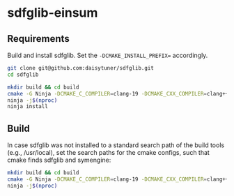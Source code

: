 # sdfglib-einsum

## Requirements

Build and install sdfglib. Set the `-DCMAKE_INSTALL_PREFIX=` accordingly.

```bash
git clone git@github.com:daisytuner/sdfglib.git
cd sdfglib

mkdir build && cd build
cmake -G Ninja -DCMAKE_C_COMPILER=clang-19 -DCMAKE_CXX_COMPILER=clang++-19 -DCMAKE_BUILD_TYPE=Debug  ..
ninja -j$(nproc)
ninja install
```

## Build

In case sdfglib was not installed to a standard search path of the build tools (e.g., /usr/local), set the search paths for the cmake configs, such that cmake finds sdfglib and symengine:

```bash
mkdir build && cd build
cmake -G Ninja -DCMAKE_C_COMPILER=clang-19 -DCMAKE_CXX_COMPILER=clang++-19 -DCMAKE_BUILD_TYPE=Debug -Dsdfglib_DIR=<path-to-sdfglib-install-lib-cmake-sdfglib> -DSymEngine_DIR=<path-to-sdfglib-install-lib-cmake-symengine> ..
ninja -j$(nproc)
```
